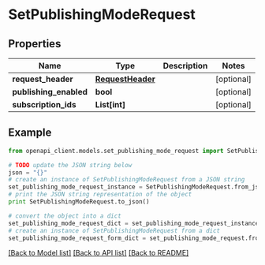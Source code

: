 # SetPublishingModeRequest


## Properties
Name | Type | Description | Notes
------------ | ------------- | ------------- | -------------
**request_header** | [**RequestHeader**](RequestHeader.md) |  | [optional] 
**publishing_enabled** | **bool** |  | [optional] 
**subscription_ids** | **List[int]** |  | [optional] 

## Example

```python
from openapi_client.models.set_publishing_mode_request import SetPublishingModeRequest

# TODO update the JSON string below
json = "{}"
# create an instance of SetPublishingModeRequest from a JSON string
set_publishing_mode_request_instance = SetPublishingModeRequest.from_json(json)
# print the JSON string representation of the object
print SetPublishingModeRequest.to_json()

# convert the object into a dict
set_publishing_mode_request_dict = set_publishing_mode_request_instance.to_dict()
# create an instance of SetPublishingModeRequest from a dict
set_publishing_mode_request_form_dict = set_publishing_mode_request.from_dict(set_publishing_mode_request_dict)
```
[[Back to Model list]](../README.md#documentation-for-models) [[Back to API list]](../README.md#documentation-for-api-endpoints) [[Back to README]](../README.md)


